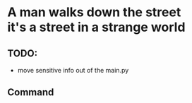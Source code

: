 # A man walks down the street<br>it's a street in a strange world

## TODO:
- move sensitive info out of the main.py


## Command
